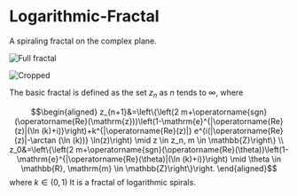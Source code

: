 # Logarithmic-Fractal
A spiraling fractal on the complex plane.  

![Full fractal](Full.png)  
  
![Cropped](Cropped.png)  
  
The basic fractal is defined as the set $z_n$ as $n$ tends to $\infty$, where

$$\begin{aligned}
  z_{n+1}&=\left\{\left(2 m+\operatorname{sgn}(\operatorname{Re}(\mathrm{z}))\left(1-\mathrm{e}^{|\operatorname{Re}(z)|(\ln (k)+i)}\right)+k^{|\operatorname{Re}(z)|} e^{i(|\operatorname{Re}(z)|-\arctan (\ln (k))} \ln(z)\right) \mid z \in z_n, m \in \mathbb{Z}\right\} \\
 z_0&=\left\{\left(2 m+\operatorname{sgn}(\operatorname{Re}(\theta))\left(1-\mathrm{e}^{|\operatorname{Re}(\theta)|(\ln (k)+i)}\right) \mid \theta \in \mathbb{R}, \mathrm{m} \in \mathbb{Z}\right\}\right. 
\end{aligned}$$
where $k\in(0,1)$ It is a fractal of logarithmic spirals.
